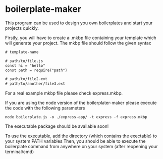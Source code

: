 # boilerplate-maker

This program can be used to design you own boilerplates and start your projects quickly.

Firstly, you will have to create a .mkbp file containing your template which will generate your project.
The mkbp file should follow the given syntax

```txt
# template-name

# path/to/file.js
const hi = "hello"
const path = require("path")

# path/to/file2.ext
# path/to/another/file3.ext
```

For a real example mkbp file please check express.mkbp.


If you are using the node version of the boilerplater-maker please execute the code with the following parameters

```node
node boilerplate.js -o ./express-app/ -t express -f express.mkbp
```

The executable package should be available soon!

To use the executable, add the directory (which contains the exectable) to your system PATH variables
Then, you should be able to execute the boilerplate command from anywhere on your system (after reopening your terminal/cmd)
